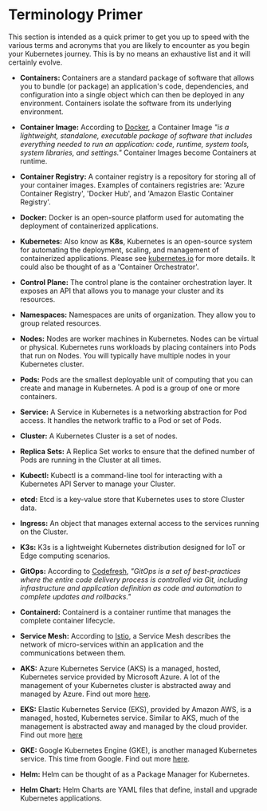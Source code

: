 # Terminology Primer

This section is intended as a quick primer to get you up to speed with the various terms and acronyms that you are likely to encounter as you begin your Kubernetes journey. This is by no means an exhaustive list and it will certainly evolve.

- **Containers:** Containers are a standard package of software that allows you to bundle (or package) an application's code, dependencies, and configuration into a single object which can then be deployed in any environment. Containers isolate the software from its underlying environment.

- **Container Image:** According to [Docker](https://www.docker.com/resources/what-container), a Container Image *"is a lightweight, standalone, executable package of software that includes everything needed to run an application: code, runtime, system tools, system libraries, and settings."* Container Images become Containers at runtime.

- **Container Registry:** A container registry is a repository for storing all of your container images. Examples of containers registries are: 'Azure Container Registry', 'Docker Hub', and 'Amazon Elastic Container Registry'.

- **Docker:** Docker is an open-source platform used for automating the deployment of containerized applications.

- **Kubernetes:** Also know as **K8s**, Kubernetes is an open-source system for automating the deployment, scaling, and management of containerized applications. Please see [kubernetes.io](https://kubernetes.io/) for more details. It could also be thought of as a 'Container Orchestrator'.

- **Control Plane:** The control plane is the container orchestration layer. It exposes an API that allows you to manage your cluster and its resources.

- **Namespaces:** Namespaces are units of organization. They allow you to group related resources.

- **Nodes:** Nodes are worker machines in Kubernetes. Nodes can be virtual or physical. Kubernetes runs workloads by placing containers into Pods that run on Nodes. You will typically have multiple nodes in your Kubernetes cluster.

- **Pods:** Pods are the smallest deployable unit of computing that you can create and manage in Kubernetes. A pod is a group of one or more containers.

- **Service:** A Service in Kubernetes is a networking abstraction for Pod access. It handles the network traffic to a Pod or set of Pods.

- **Cluster:** A Kubernetes Cluster is a set of nodes.

- **Replica Sets:** A Replica Set works to ensure that the defined number of Pods are running in the Cluster at all times.

- **Kubectl:** Kubectl is a command-line tool for interacting with a Kubernetes API Server to manage your Cluster.

- **etcd:** Etcd is a key-value store that Kubernetes uses to store Cluster data.

- **Ingress:** An object that manages external access to the services running on the Cluster.

- **K3s:** K3s is a lightweight Kubernetes distribution designed for IoT or Edge computing scenarios.

- **GitOps:** According to [Codefresh](https://codefresh.io/gitops/), *"GitOps is a set of best-practices where the entire code delivery process is controlled via Git, including infrastructure and application definition as code and automation to complete updates and rollbacks."*

- **Containerd:** Containerd is a container runtime that manages the complete container lifecycle.

- **Service Mesh:** According to [Istio](https://istio.io/latest/docs/concepts/what-is-istio/), a Service Mesh describes the network of micro-services within an application and the communications between them.

- **AKS:** Azure Kubernetes Service (AKS) is a managed, hosted, Kubernetes service provided by Microsoft Azure. A lot of the management of your Kubernetes cluster is abstracted away and managed by Azure. Find out more [here](https://docs.microsoft.com/en-us/azure/aks/intro-kubernetes).

- **EKS:** Elastic Kubernetes Service (EKS), provided by Amazon AWS, is a managed, hosted, Kubernetes service. Similar to AKS, much of the management is abstracted away and managed by the cloud provider. Find out more [here](https://aws.amazon.com/eks)

- **GKE:** Google Kubernetes Engine (GKE), is another managed Kubernetes service. This time from Google. Find out more [here](https://cloud.google.com/kubernetes-engine/docs/concepts/kubernetes-engine-overview).

- **Helm:** Helm can be thought of as a Package Manager for Kubernetes.

- **Helm Chart:** Helm Charts are YAML files that define, install and upgrade Kubernetes applications.

